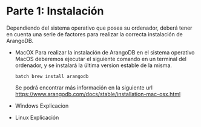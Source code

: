 # Parte 1: Instalación
Dependiendo del sistema operativo que posea su ordenador, deberá tener en cuenta una serie de factores para realizar la correcta instalación de ArangoDB.

- MacOX 
  Para realizar la instalación de ArangoDB en el sistema operativo MacOS deberemos ejecutar el siguiente comando en un terminal del ordenador, y se instalará la última version estable de la misma.                  

   ```batch brew install arangodb```
   
   
  Se podrá encontrar más información en la siguiente url https://www.arangodb.com/docs/stable/installation-mac-osx.html

- Windows 
  Explicacion

- Linux 
  Explicación

